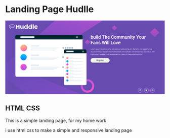 # Landing Page Hudlle

![image from landing page](./src/imgs/landing-page-img.png)

## HTML CSS

This is a simple landing page, for my home work

i use html css to make a simple and responsive landing page
